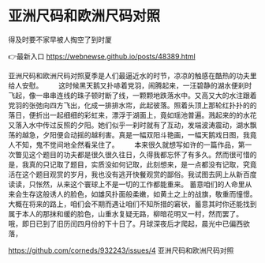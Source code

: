 # 亚洲尺码和欧洲尺码对照
得及时要不家早被人掏空了到时厦

👉最新入口 https://webnewse.github.io/posts/48389.html

亚洲尺码和欧洲尺码对照夏季是人们最逼近水的时节，凉凉的触感在酷热的功夫里给人安慰。
　　这时候黑天鹅又扑哧着党羽，闹腾起来，一汪碧静的湖水便刹时飞起，像一串串连线的珠子顿时断了线，一颗颗地跌落水中。又高又大的水注跟着党羽的张弛向四方飞出，化成一排排水帘，此起彼落。照着头顶上那轮红扑扑的的落日，便折出一起细细的彩虹来，漂浮于湖面上，竟如瑶池普遍。溅起来的的水花又落入水中传过反照的夕阳。她们似乎一刹时就有了互动，发端波涛震动，湖水飘荡的越急，夕阳便会动摇的越利害。真是一幅双阳斗艳画，一幅天鹅戏日图，我竟人不知，鬼不觉间地全然看呆住了。
　　本来很久就想写如许的一篇作品，第一次瞥见这个题目的功夫都是很久很久往日，久得我都忘怀了有多久。然而很可惜的是，我真的只记取了题目，实质没如何记取，此刻想来，是一点都没有记取，究竟活在这个题目观赏的岁月，我也没有逃开快餐观赏的鄙俗。我试图去网上从新百度读读，只怅然，从来这个寰球上不是一切的工作都能重来。
蓄意咱们的人命里从来会生存这般诱人的脸色，如雄风扑面般柔嫩，如黄土之上的战旗，敬重而憧憬。大概在将来的路上，咱们会不期而遇让咱们不知所措的窘状，蓄意其时你还能找到属于本人的那抹和缓的脸色，山重水复疑无路，柳暗花明又一村，然而罢了。
哦，即日已到了旧历闰四月份的下十日了。月球深夜后才爬起，晨光中已偏西欲落，

https://github.com/corneds/932243/issues/4
亚洲尺码和欧洲尺码对照
